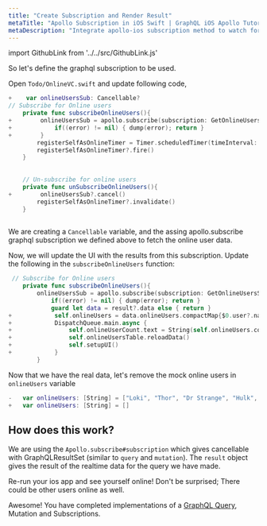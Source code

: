 ```yaml
---
title: "Create Subscription and Render Result"
metaTitle: "Apollo Subscription in iOS Swift | GraphQL iOS Apollo Tutorial"
metaDescription: "Integrate apollo-ios subscription method to watch for changes in realtime data. We use GraphQL subscriptions as an example to get live data in the iOS app"
---
```


import GithubLink from '../../src/GithubLink.js'

So let's define the graphql subscription to be used.

Open `Todo/OnlineVC.swift` and update following code,

<GithubLink link="https://github.com/hasura/learn-graphql/blob/master/tutorials/mobile/ios-apollo/app-final/Todo/OnlineVC.swift" text="Todo/OnlineVC.swift" />

```swift
+    var onlineUsersSub: Cancellable?
// Subscribe for Online users
    private func subscribeOnlineUsers(){
+        onlineUsersSub = apollo.subscribe(subscription: GetOnlineUsersSubscription()) { (result, error) in
+            if((error) != nil) { dump(error); return }
+        }
        registerSelfAsOnlineTimer = Timer.scheduledTimer(timeInterval: 30, target: self, selector: #selector(updateLastSeenMutationCloud), userInfo: nil, repeats: true)
        registerSelfAsOnlineTimer?.fire()
    }
    
    
    // Un-subscribe for online users
    private func unSubscribeOnlineUsers(){
+        onlineUsersSub?.cancel()
        registerSelfAsOnlineTimer?.invalidate()
    }
    
```

We are creating a `Cancellable` variable, and the assing apollo.subscribe graphql subscription we defined above to fetch the online user data.

Now, we will update the UI with the results from this subscription. Update the following in the `subscribeOnlineUsers` function:

```swift
 // Subscribe for Online users
    private func subscribeOnlineUsers(){
        onlineUsersSub = apollo.subscribe(subscription: GetOnlineUsersSubscription()) { (result, error) in
            if((error) != nil) { dump(error); return }
            guard let data = result?.data else { return }
+            self.onlineUsers = data.onlineUsers.compactMap{$0.user?.name}
+            DispatchQueue.main.async {
+                self.onlineUserCount.text = String(self.onlineUsers.count)
+                self.onlineUsersTable.reloadData()
+                self.setupUI()
+            }
        }
```

Now that we have the real data, let's remove the mock online users in `onlineUsers` variable

```swift
-   var onlineUsers: [String] = ["Loki", "Thor", "Dr Strange", "Hulk", "Mantis", "TChala", "Iron Man", "Thanos"]
+   var onlineUsers: [String] = []
```

How does this work?
-------------------

We are using the `Apollo.subscribe#subscription` which gives cancellable with GraphQLResultSet (similar to `query` and `mutation`). The `result` object gives the result of the realtime data for the query we have made.

Re-run your ios app and see yourself online! Don't be surprised; There could be other users online as well.

Awesome! You have completed implementations of a [GraphQL Query](https://hasura.io/learn/graphql/intro-graphql/graphql-queries/), Mutation and Subscriptions.
